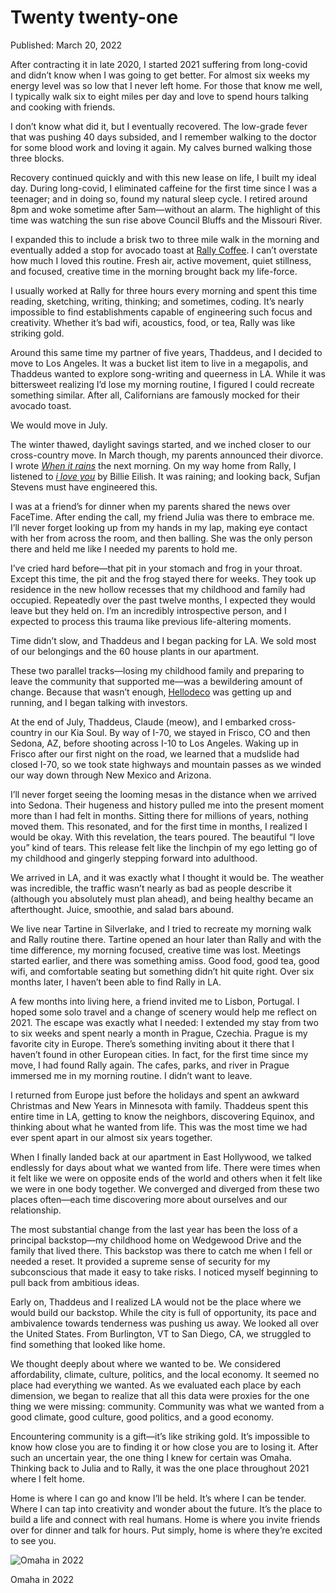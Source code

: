 # Twenty twenty-one

Published: March 20, 2022

After contracting it in late 2020, I started 2021 suffering from long-covid and didn’t know when I was going to get better. For almost six weeks my energy level was so low that I never left home. For those that know me well, I typically walk six to eight miles per day and love to spend hours talking and cooking with friends.

I don’t know what did it, but I eventually recovered. The low-grade fever that was pushing 40 days subsided, and I remember walking to the doctor for some blood work and loving it again. My calves burned walking those three blocks.

Recovery continued quickly and with this new lease on life, I built my ideal day. During long-covid, I eliminated caffeine for the first time since I was a teenager; and in doing so, found my natural sleep cycle. I retired around 8pm and woke sometime after 5am—without an alarm. The highlight of this time was watching the sun rise above Council Bluffs and the Missouri River.

I expanded this to include a brisk two to three mile walk in the morning and eventually added a stop for avocado toast at [Rally Coffee](https://www.instagram.com/rallycoffeeco/). I can’t overstate how much I loved this routine. Fresh air, active movement, quiet stillness, and focused, creative time in the morning brought back my life-force.

I usually worked at Rally for three hours every morning and spent this time reading, sketching, writing, thinking; and sometimes, coding. It’s nearly impossible to find establishments capable of engineering such focus and creativity. Whether it’s bad wifi, acoustics, food, or tea, Rally was like striking gold.

Around this same time my partner of five years, Thaddeus, and I decided to move to Los Angeles. It was a bucket list item to live in a megapolis, and Thaddeus wanted to explore song-writing and queerness in LA. While it was bittersweet realizing I’d lose my morning routine, I figured I could recreate something similar. After all, Californians are famously mocked for their avocado toast.

We would move in July.

The winter thawed, daylight savings started, and we inched closer to our cross-country move. In March though, my parents announced their divorce. I wrote [*When it rains*](https://jacksellwood.com/when-it-rains/) the next morning. On my way home from Rally, I listened to [*i love you*](https://music.apple.com/us/album/i-love-you/1450695723?i=1450695895) by Billie Eilish. It was raining; and looking back, Sufjan Stevens must have engineered this.

I was at a friend’s for dinner when my parents shared the news over FaceTime. After ending the call, my friend Julia was there to embrace me. I’ll never forget looking up from my hands in my lap, making eye contact with her from across the room, and then balling. She was the only person there and held me like I needed my parents to hold me.

I’ve cried hard before—that pit in your stomach and frog in your throat. Except this time, the pit and the frog stayed there for weeks. They took up residence in the new hollow recesses that my childhood and family had occupied. Repeatedly over the past twelve months, I expected they would leave but they held on. I’m an incredibly introspective person, and I expected to process this trauma like previous life-altering moments.

Time didn’t slow, and Thaddeus and I began packing for LA. We sold most of our belongings and the 60 house plants in our apartment.

These two parallel tracks—losing my childhood family and preparing to leave the community that supported me—was a bewildering amount of change. Because that wasn’t enough, [Hellodeco](https://hellodeco.co/) was getting up and running, and I began talking with investors.

At the end of July, Thaddeus, Claude (meow), and I embarked cross-country in our Kia Soul. By way of I-70, we stayed in Frisco, CO and then Sedona, AZ, before shooting across I-10 to Los Angeles. Waking up in Frisco after our first night on the road, we learned that a mudslide had closed I-70, so we took state highways and mountain passes as we winded our way down through New Mexico and Arizona.

I’ll never forget seeing the looming mesas in the distance when we arrived into Sedona. Their hugeness and history pulled me into the present moment more than I had felt in months. Sitting there for millions of years, nothing moved them. This resonated, and for the first time in months, I realized I would be okay. With this revelation, the tears poured. The beautiful “I love you” kind of tears. This release felt like the linchpin of my ego letting go of my childhood and gingerly stepping forward into adulthood.

We arrived in LA, and it was exactly what I thought it would be. The weather was incredible, the traffic wasn’t nearly as bad as people describe it (although you absolutely must plan ahead), and being healthy became an afterthought. Juice, smoothie, and salad bars abound.

We live near Tartine in Silverlake, and I tried to recreate my morning walk and Rally routine there. Tartine opened an hour later than Rally and with the time difference, my morning focused, creative time was lost. Meetings started earlier, and there was something amiss. Good food, good tea, good wifi, and comfortable seating but something didn’t hit quite right. Over six months later, I haven’t been able to find Rally in LA.

A few months into living here, a friend invited me to Lisbon, Portugal. I hoped some solo travel and a change of scenery would help me reflect on 2021. The escape was exactly what I needed: I extended my stay from two to six weeks and spent nearly a month in Prague, Czechia. Prague is my favorite city in Europe. There’s something inviting about it there that I haven’t found in other European cities. In fact, for the first time since my move, I had found Rally again. The cafes, parks, and river in Prague immersed me in my morning routine. I didn’t want to leave.

I returned from Europe just before the holidays and spent an awkward Christmas and New Years in Minnesota with family. Thaddeus spent this entire time in LA, getting to know the neighbors, discovering Equinox, and thinking about what he wanted from life. This was the most time we had ever spent apart in our almost six years together.

When I finally landed back at our apartment in East Hollywood, we talked endlessly for days about what we wanted from life. There were times when it felt like we were on opposite ends of the world and others when it felt like we were in one body together. We converged and diverged from these two places often—each time discovering more about ourselves and our relationship.

The most substantial change from the last year has been the loss of a principal backstop—my childhood home on Wedgewood Drive and the family that lived there. This backstop was there to catch me when I fell or needed a reset. It provided a supreme sense of security for my subconscious that made it easy to take risks. I noticed myself beginning to pull back from ambitious ideas.

Early on, Thaddeus and I realized LA would not be the place where we would build our backstop. While the city is full of opportunity, its pace and ambivalence towards tenderness was pushing us away. We looked all over the United States. From Burlington, VT to San Diego, CA, we struggled to find something that looked like home.

We thought deeply about where we wanted to be. We considered affordability, climate, culture, politics, and the local economy. It seemed no place had everything we wanted. As we evaluated each place by each dimension, we began to realize that all this data were proxies for the one thing we were missing: community. Community was what we wanted from a good climate, good culture, good politics, and a good economy.

Encountering community is a gift—it’s like striking gold. It’s impossible to know how close you are to finding it or how close you are to losing it. After such an uncertain year, the one thing I knew for certain was Omaha. Thinking back to Julia and to Rally, it was the one place throughout 2021 where I felt home.

Home is where I can go and know I’ll be held. It’s where I can be tender. Where I can tap into creativity and wonder about the future. It’s the place to build a life and connect with real humans. Home is where you invite friends over for dinner and talk for hours. Put simply, home is where they’re excited to see you.

![Omaha in 2022](Twenty%20twenty-one%2091e870a52b8d417fb7815936894562fe/sunday-soup.jpg)

Omaha in 2022